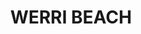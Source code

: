 ---
lastmod: '2025-04-06T06:05:20+00:00'
latitude: -34.739425
layout: suburb
longitude: 150.800637
postcode: '2534'
state: NSW
title: WERRI BEACH
url: /nsw/werri-beach/
---